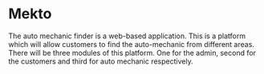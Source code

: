 # Mekto
The auto mechanic finder is a web-based application. This is a platform which will allow customers to find the auto-mechanic from different areas. There will be three modules of this platform. One for the admin, second for the customers and third for auto mechanic respectively.
